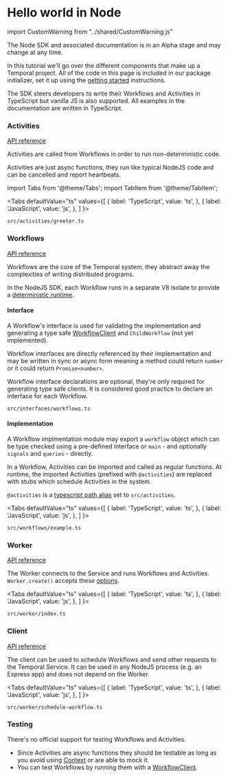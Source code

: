 # Hello world in Node

import CustomWarning from "../shared/CustomWarning.js"

<CustomWarning>

The Node SDK and associated documentation is in an Alpha stage and may change at any time.

</CustomWarning>

In this tutorial we'll go over the different components that make up a Temporal project.
All of the code in this page is included in our package initializer, set it up using the [getting started](/docs/node/getting-started) instructions.

The SDK steers developers to write their Workflows and Activities in TypeScript but vanilla JS is also supported. All examples in the documentation are written in TypeScript.

### Activities

[API reference](https://nodejs.temporal.io/api/modules/activity)

Activities are called from Workflows in order to run non-deterministic code.

Activities are just async functions, they run like typical NodeJS code and can be cancelled and report heartbeats.

import Tabs from '@theme/Tabs';
import TabItem from '@theme/TabItem';

<Tabs
  defaultValue="ts"
  values={[
    { label: 'TypeScript', value: 'ts', },
    { label: 'JavaScript', value: 'js', },
  ]
}>

<TabItem value="ts">

`src/activities/greeter.ts`

<!--SNIPSTART nodejs-hello-activity {"enable_source_link": false}-->
<!--SNIPEND-->

</TabItem>

<TabItem value="js">

<!--SNIPSTART nodejs-js-hello-activity {"enable_source_link": false}-->
<!--SNIPEND-->

</TabItem>

</Tabs>

### Workflows

[API reference](https://nodejs.temporal.io/api/modules/workflow)

Workflows are the core of the Temporal system, they abstract away the complexities of writing distributed programs.

In the NodeJS SDK, each Workflow runs in a separate V8 isolate to provide a [deterministic runtime](/docs/node/determinism).

#### Interface

A Workflow's interface is used for validating the implementation and generating a type safe [WorkflowClient](https://nodejs.temporal.io/api/interfaces/client.workflowclient) and `ChildWorkflow` (not yet implemented).

Workflow interfaces are directly referenced by their implementation and may be written in sync or async form meaning a method could return `number` or it could return `Promise<number>`.

Workflow interface declarations are optional, they're only required for generating type safe clients. It is considered good practice to declare an interface for each Workflow.

`src/interfaces/workflows.ts`

<!--SNIPSTART nodejs-hello-workflow-interface {"enable_source_link": false}-->
<!--SNIPEND-->

#### Implementation

A Workflow implmentation module may export a `workflow` object which can be type checked using a pre-defined interface or `main` - and optionally `signals` and `queries` - directly.

In a Workflow, Activities can be imported and called as regular functions. At runtime, the imported Activities (prefixed with `@activities`) are replaced with stubs which schedule Activities in the system.

`@activities` is a [typescript path alias](https://www.typescriptlang.org/tsconfig#paths) set to `src/activities`.

<Tabs
  defaultValue="ts"
  values={[
    { label: 'TypeScript', value: 'ts', },
    { label: 'JavaScript', value: 'js', },
  ]
}>

<TabItem value="ts">

`src/workflows/example.ts`

<!--SNIPSTART nodejs-hello-workflow {"enable_source_link": false}-->
<!--SNIPEND-->

</TabItem>

<TabItem value="js">

<!--SNIPSTART nodejs-js-hello-workflow {"enable_source_link": false}-->
<!--SNIPEND-->

</TabItem>

</Tabs>

### Worker

[API reference](https://nodejs.temporal.io/api/modules/worker)

The Worker connects to the Service and runs Workflows and Activities.
`Worker.create()` accepts these [options](https://nodejs.temporal.io/api/interfaces/worker.workeroptions).

<Tabs
  defaultValue="ts"
  values={[
    { label: 'TypeScript', value: 'ts', },
    { label: 'JavaScript', value: 'js', },
  ]
}>

<TabItem value="ts">

`src/worker/index.ts`

<!--SNIPSTART nodejs-hello-worker {"enable_source_link": false}-->
<!--SNIPEND-->

</TabItem>

<TabItem value="js">

<!--SNIPSTART nodejs-js-hello-worker {"enable_source_link": false}-->
<!--SNIPEND-->

</TabItem>

</Tabs>

### Client

[API reference](https://nodejs.temporal.io/api/modules/client)

The client can be used to schedule Workflows and send other requests to the Temporal Service.
It can be used in any NodeJS process (e.g. an Express app) and does not depend on the Worker.

<Tabs
  defaultValue="ts"
  values={[
    { label: 'TypeScript', value: 'ts', },
    { label: 'JavaScript', value: 'js', },
  ]
}>

<TabItem value="ts">

`src/worker/schedule-workflow.ts`

<!--SNIPSTART nodejs-hello-client {"enable_source_link": false}-->
<!--SNIPEND-->

</TabItem>

<TabItem value="js">

<!--SNIPSTART nodejs-js-hello-client {"enable_source_link": false}-->
<!--SNIPEND-->

</TabItem>

</Tabs>

### Testing

There's no official support for testing Workflows and Activities.

- Since Activities are async functions they should be testable as long as you avoid using [Context](https://nodejs.temporal.io/api/classes/activity.context) or are able to mock it.
- You can test Workflows by running them with a [WorkflowClient](https://nodejs.temporal.io/api/interfaces/client.workflowclient).
